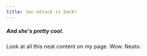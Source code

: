 ```yaml
---
title: Jac-attack is back!
---
```


##### And she's pretty cool.

Look at all this neat content on my page. Wow.
Neato.
